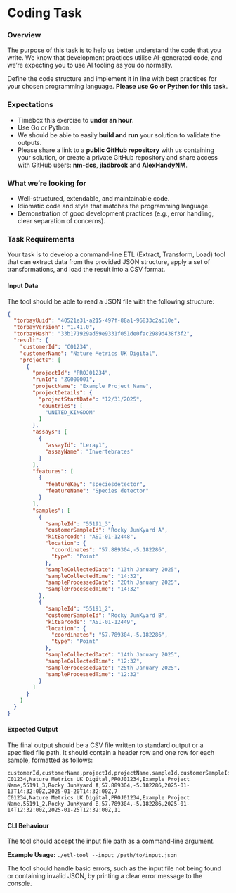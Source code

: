 # **Coding Task**

### **Overview**

The purpose of this task is to help us better understand the code that you write. We know that development practices utilise AI-generated code, and we’re expecting you to use AI tooling as you do normally.

Define the code structure and implement it in line with best practices for your chosen programming language. **Please use Go or Python for this task**.

### **Expectations**

* Timebox this exercise to **under an hour**.
* Use Go or Python.
* We should be able to easily **build and run** your solution to validate the outputs.  
* Please share a link to a **public GitHub repository** with us containing your solution, or create a private GitHub repository and share access with GitHub users: **nm-dcs**, **jladbrook** and **AlexHandyNM**.

### **What we’re looking for**

* Well-structured, extendable, and maintainable code.
* Idiomatic code and style that matches the programming language.
* Demonstration of good development practices (e.g., error handling, clear separation of concerns).

### **Task Requirements**

Your task is to develop a command-line ETL (Extract, Transform, Load) tool that can extract data from the provided JSON structure, apply a set of transformations, and load the result into a CSV format.

#### **Input Data**

The tool should be able to read a JSON file with the following structure:

```json
{
  "torbayUuid": "40521e31-a215-497f-88a1-96833c2a610e",
  "torbayVersion": "1.41.0",
  "torbayHash": "33b171929ad59e9331f051de0fac2989d438f3f2",
  "result": {
    "customerId": "C01234",
    "customerName": "Nature Metrics UK Digital",
    "projects": [
      {
        "projectId": "PROJ01234",
        "runId": "ZG000001",
        "projectName": "Example Project Name",
        "projectDetails": {
          "projectStartDate": "12/31/2025",
          "countries": [
            "UNITED_KINGDOM"
          ]
        },
        "assays": [
          {
            "assayId": "Leray1",
            "assayName": "Invertebrates"
          }
        ],
        "features": [
          {
            "featureKey": "speciesdetector",
            "featureName": "Species detector"
          }
        ],
        "samples": [
          {
            "sampleId": "55191_3",
            "customerSampleId": "Rocky JunKyard A",
            "kitBarcode": "ASI-01-12448",
            "location": {
              "coordinates": "57.889304,-5.182286",
              "type": "Point"
            },
            "sampleCollectedDate": "13th January 2025",
            "sampleCollectedTime": "14:32",
            "sampleProcessedDate": "20th January 2025",
            "sampleProcessedTime": "14:32"
          },
          {
            "sampleId": "55191_2",
            "customerSampleId": "Rocky JunKyard B",
            "kitBarcode": "ASI-01-12449",
            "location": {
              "coordinates": "57.789304,-5.182286",
              "type": "Point"
            },
            "sampleCollectedDate": "14th January 2025",
            "sampleCollectedTime": "12:32",
            "sampleProcessedDate": "25th January 2025",
            "sampleProcessedTime": "12:32"
          }
        ]
      }
    ]
  }
}

```

#### **Expected Output**

The final output should be a CSV file written to standard output or a specified file path. It should contain a header row and one row for each sample, formatted as follows:

```
customerId,customerName,projectId,projectName,sampleId,customerSampleId,latitude,longitude,sampleCollectedDateTime,sampleProcessedDateTime,processingTimeDays
C01234,Nature Metrics UK Digital,PROJ01234,Example Project Name,55191_3,Rocky JunKyard A,57.889304,-5.182286,2025-01-13T14:32:00Z,2025-01-20T14:32:00Z,7
C01234,Nature Metrics UK Digital,PROJ01234,Example Project Name,55191_2,Rocky JunKyard B,57.789304,-5.182286,2025-01-14T12:32:00Z,2025-01-25T12:32:00Z,11

```

#### **CLI Behaviour**

The tool should accept the input file path as a command-line argument.

**Example Usage:** `./etl-tool --input /path/to/input.json`

The tool should handle basic errors, such as the input file not being found or containing invalid JSON, by printing a clear error message to the console.

